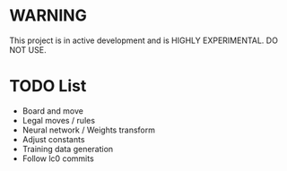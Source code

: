 # WARNING
This project is in active development and is HIGHLY EXPERIMENTAL. DO NOT USE.

# TODO List
* Board and move
* Legal moves / rules
* Neural network / Weights transform
* Adjust constants
* Training data generation
* Follow lc0 commits
